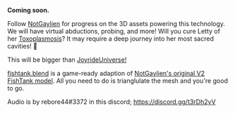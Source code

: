 **Coming soon.**

Follow [NotGaylien](https://github.com/NotGaylien) for progress on the 3D assets powering this technology. We will have virtual abductions, probing, and more! Will you cure Letty of her [Toxoplasmosis](https://en.wikipedia.org/wiki/Toxoplasmosis)? It may require a deep journey into her most sacred cavities! 👀

This will be bigger than [JoyrideUniverse!](https://joyrideuniverse.com/)

[fishtank.blend](fishtank.blend) is a game-ready adaption of [NotGaylien's original V2 FishTank model](https://github.com/NotGaylien). All you need to do is trianglulate the mesh and you're good to go.

Audio is by rebore44#3372 in this discord; https://discord.gg/t3rDh2yV
